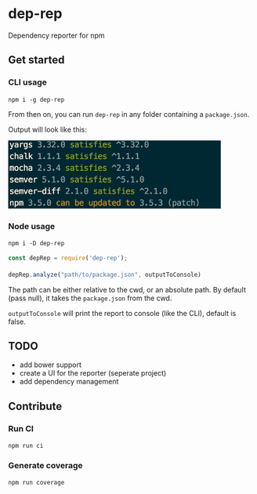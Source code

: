 # dep-rep

Dependency reporter for npm

## Get started

### CLI usage

    npm i -g dep-rep
    
From then on, you can run `dep-rep` in any folder containing a `package.json`.

Output will look like this:

![Image of CLI output](assets/out.png)

### Node usage

    npm i -D dep-rep    

```javascript
const depRep = require('dep-rep');

depRep.analyze("path/to/package.json", outputToConsole)
```

The path can be either relative to the cwd, or an absolute path. By default (pass null), it takes the `package.json` from the cwd.

`outputToConsole` will print the report to console (like the CLI), default is false.

## TODO

- add bower support
- create a UI for the reporter (seperate project)
- add dependency management

## Contribute

### Run CI

    npm run ci
    
### Generate coverage
  
    npm run coverage

